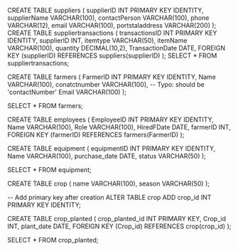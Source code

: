 CREATE TABLE suppliers (
    supplierID INT PRIMARY KEY IDENTITY, 
    supplierName VARCHAR(100),
    contactPerson VARCHAR(100),
    phone VARCHAR(12),
    email VARCHAR(100),
    portstaladdress VARCHAR(200)
);
CREATE TABLE suppliertransactions (
    transactionsID INT PRIMARY KEY IDENTITY,
    supplierID INT,
    itemtype VARCHAR(50),
    itemName VARCHAR(100),
    quantity DECIMAL(10,2),
    TransactionDate DATE,
    FOREIGN KEY (supplierID) REFERENCES suppliers(supplierID)
);
SELECT * FROM suppliertransactions;

CREATE TABLE farmers (
    FarmerID INT PRIMARY KEY IDENTITY,
    Name VARCHAR(100),
    conatctnumber VARCHAR(100),  -- Typo: should be 'contactNumber'
    Email VARCHAR(100)
);

SELECT * FROM farmers;

CREATE TABLE employees (
    EmployeeID INT PRIMARY KEY IDENTITY,
    Name VARCHAR(100),
    Role VARCHAR(100),
    HiredFDate DATE,
    farmerID INT,
    FOREIGN KEY (farmerID) REFERENCES farmers(FarmerID)
);

CREATE TABLE equipment (
    equipmentID INT PRIMARY KEY IDENTITY,
    Name VARCHAR(100),
    purchase_date DATE,
    status VARCHAR(50)
);

SELECT * FROM equipment;

CREATE TABLE crop (
    name VARCHAR(100),
    season VARCHAR(50)
);

-- Add primary key after creation
ALTER TABLE crop
ADD crop_id INT PRIMARY KEY IDENTITY;

CREATE TABLE crop_planted (
    crop_planted_id INT PRIMARY KEY,
    Crop_id INT,
    plant_date DATE,
    FOREIGN KEY (Crop_id) REFERENCES crop(crop_id)
);

SELECT * FROM crop_planted;

